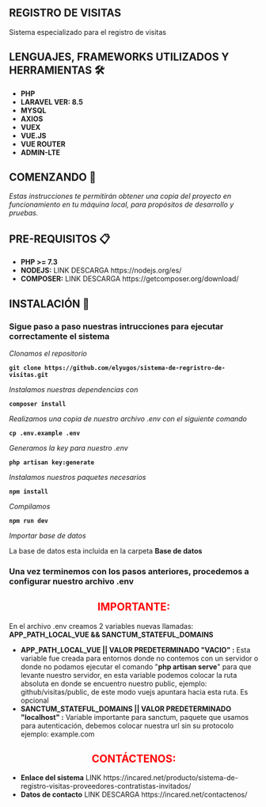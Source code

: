 ## REGISTRO DE VISITAS
<p>Sistema especializado para el registro de visitas</p>

## LENGUAJES, FRAMEWORKS UTILIZADOS Y HERRAMIENTAS <g-emoji class="g-emoji" alias="hammer_and_wrench" fallback-src="https://github.githubassets.com/images/icons/emoji/unicode/1f6e0.png">🛠️</g-emoji>
<ul>
	<li><b>PHP</b></li>
	<li><b>LARAVEL VER: 8.5</b></li>
	<li><b>MYSQL</b></li>
	<li><b>AXIOS</b></li>
	<li><b>VUEX</b></li>
	<li><b>VUE.JS</b></li>
	<li><b>VUE ROUTER</b></li>
	<li><b>ADMIN-LTE</b></li>
</ul>

## COMENZANDO <g-emoji class="g-emoji" alias="rocket" fallback-src="https://github.githubassets.com/images/icons/emoji/unicode/1f680.png">🚀</g-emoji>

<p><em>Estas instrucciones te permitirán obtener una copia del proyecto en funcionamiento en tu máquina local, para propósitos de desarrollo y pruebas.</em></p>

## PRE-REQUISITOS <g-emoji class="g-emoji" alias="clipboard" fallback-src="https://github.githubassets.com/images/icons/emoji/unicode/1f4cb.png">📋</g-emoji>

<ul>
	<li><b>PHP >= 7.3</b></li>
	<li><b>NODEJS:</b> LINK DESCARGA https://nodejs.org/es/</li>
	<li><b>COMPOSER:</b> LINK DESCARGA https://getcomposer.org/download/</li>
</ul>

## INSTALACIÓN <g-emoji class="g-emoji" alias="wrench" fallback-src="https://github.githubassets.com/images/icons/emoji/unicode/1f527.png">🔧</g-emoji>

<h3>Sigue paso a paso nuestras intrucciones para ejecutar correctamente el sistema</h3>

<em>Clonamos el repositorio</em>
<pre><code><b>git clone https://github.com/elyugos/sistema-de-regristro-de-visitas.git</b></code></pre>
<em>Instalamos nuestras dependencias con</em>
<pre><code><b>composer install</b></code></pre>
<em>Realizamos una copia de nuestro archivo .env con el siguiente comando</em>
<pre><code><b>cp .env.example .env</b></code></pre>
<em>Generamos la key para nuestro .env</em>
<pre><code><b>php artisan key:generate</b></code></pre>
<em>Instalamos nuestros paquetes necesarios </em>
<pre><code><b>npm install</b></code></pre>
<em> Compilamos </em>
<pre><code><b>npm run dev</b></code></pre>
<em> Importar base de datos </em>
<p>La base de datos esta incluida en la carpeta <b>Base de datos</b></p>
<h3>Una vez terminemos con los pasos anteriores, procedemos a configurar nuestro archivo .env</h3>

<h2 style="color:red; text-align: center;"><b>IMPORTANTE:</b></h2>

<p>En el archivo .env creamos 2 variables nuevas llamadas: <b>APP_PATH_LOCAL_VUE && SANCTUM_STATEFUL_DOMAINS</b> </p>	
<ul>
	<li><b>APP_PATH_LOCAL_VUE || VALOR PREDETERMINADO "VACIO" :</b> Esta variable fue creada para entornos donde no contemos con un servidor o donde no podamos ejecutar el comando "<b>php artisan serve</b>" para que levante nuestro servidor, en esta variable podemos colocar la ruta absoluta en donde se encuentro nuestro public, ejemplo: github/visitas/public, de este modo vuejs apuntara hacia esta ruta. Es opcional</li>
	<li><b>SANCTUM_STATEFUL_DOMAINS || VALOR PREDETERMINADO "localhost" :</b> Variable importante para sanctum, paquete que usamos para autenticación, debemos colocar nuestra url sin su protocolo ejemplo: example.com </li>
</ul>

<h2 style="color:red; text-align: center;"><b>CONTÁCTENOS:</b></h2>

<ul>
	<li><b>Enlace del sistema</b> LINK  https://incared.net/producto/sistema-de-registro-visitas-proveedores-contratistas-invitados/</li>
	<li><b>Datos de contacto</b> LINK DESCARGA https://incared.net/contactenos/</li>
</ul>
